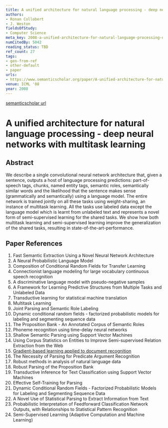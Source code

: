 ```yaml
---
title: A unified architecture for natural language processing - deep neural networks with multitask learning
authors:
- Ronan Collobert
- J. Weston
fieldsOfStudy:
- Computer Science
meta_key: 2008-a-unified-architecture-for-natural-language-processing-deep-neural-networks-with-multitask-learning
numCitedBy: 5042
reading_status: TBD
ref_count: 27
tags:
- gen-from-ref
- other-default
- paper
urls:
- https://www.semanticscholar.org/paper/A-unified-architecture-for-natural-language-deep-Collobert-Weston/57458bc1cffe5caa45a885af986d70f723f406b4?sort=total-citations
venue: ICML '08
year: 2008
---
```


[semanticscholar url](https://www.semanticscholar.org/paper/A-unified-architecture-for-natural-language-deep-Collobert-Weston/57458bc1cffe5caa45a885af986d70f723f406b4?sort=total-citations)

# A unified architecture for natural language processing - deep neural networks with multitask learning

## Abstract

We describe a single convolutional neural network architecture that, given a sentence, outputs a host of language processing predictions: part-of-speech tags, chunks, named entity tags, semantic roles, semantically similar words and the likelihood that the sentence makes sense (grammatically and semantically) using a language model. The entire network is trained jointly on all these tasks using weight-sharing, an instance of multitask learning. All the tasks use labeled data except the language model which is learnt from unlabeled text and represents a novel form of semi-supervised learning for the shared tasks. We show how both multitask learning and semi-supervised learning improve the generalization of the shared tasks, resulting in state-of-the-art-performance.

## Paper References

1. Fast Semantic Extraction Using a Novel Neural Network Architecture
2. A Neural Probabilistic Language Model
3. Composition of Conditional Random Fields for Transfer Learning
4. Connectionist language modeling for large vocabulary continuous speech recognition
5. A discriminative language model with pseudo-negative samples
6. A Framework for Learning Predictive Structures from Multiple Tasks and Unlabeled Data
7. Transductive learning for statistical machine translation
8. Multitask Learning
9. Joint Parsing and Semantic Role Labeling
10. Dynamic conditional random fields - factorized probabilistic models for labeling and segmenting sequence data
11. The Proposition Bank - An Annotated Corpus of Semantic Roles
12. Phoneme recognition using time-delay neural networks
13. Shallow Semantic Parsing using Support Vector Machines
14. Using Corpus Statistics on Entities to Improve Semi-supervised Relation Extraction from the Web
15. [Gradient-based learning applied to document recognition](1998-lenet5.md)
16. The Necessity of Parsing for Predicate Argument Recognition
17. Robust methods in analysis of natural language data
18. Robust Parsing of the Proposition Bank
19. Transductive Inference for Text Classification using Support Vector Machines
20. Effective Self-Training for Parsing
21. Dynamic Conditional Random Fields - Factorized Probabilistic Models for Labeling and Segmenting Sequence Data
22. A Novel Use of Statistical Parsing to Extract Information from Text
23. Probabilistic Interpretation of Feedforward Classification Network Outputs, with Relationships to Statistical Pattern Recognition
24. Semi-Supervised Learning (Adaptive Computation and Machine Learning)
